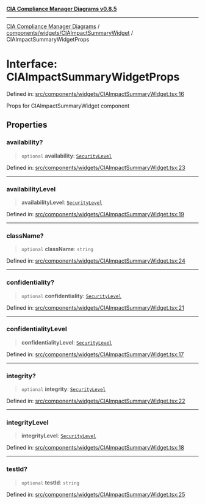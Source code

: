 [**CIA Compliance Manager Diagrams v0.8.5**](../../../../README.md)

***

[CIA Compliance Manager Diagrams](../../../../modules.md) / [components/widgets/CIAImpactSummaryWidget](../README.md) / CIAImpactSummaryWidgetProps

# Interface: CIAImpactSummaryWidgetProps

Defined in: [src/components/widgets/CIAImpactSummaryWidget.tsx:16](https://github.com/Hack23/cia-compliance-manager/blob/eca22610f41e5f6b6c0cece88769b1ffbe9db4bd/src/components/widgets/CIAImpactSummaryWidget.tsx#L16)

Props for CIAImpactSummaryWidget component

## Properties

### availability?

> `optional` **availability**: [`SecurityLevel`](../../../../types/cia/type-aliases/SecurityLevel.md)

Defined in: [src/components/widgets/CIAImpactSummaryWidget.tsx:23](https://github.com/Hack23/cia-compliance-manager/blob/eca22610f41e5f6b6c0cece88769b1ffbe9db4bd/src/components/widgets/CIAImpactSummaryWidget.tsx#L23)

***

### availabilityLevel

> **availabilityLevel**: [`SecurityLevel`](../../../../types/cia/type-aliases/SecurityLevel.md)

Defined in: [src/components/widgets/CIAImpactSummaryWidget.tsx:19](https://github.com/Hack23/cia-compliance-manager/blob/eca22610f41e5f6b6c0cece88769b1ffbe9db4bd/src/components/widgets/CIAImpactSummaryWidget.tsx#L19)

***

### className?

> `optional` **className**: `string`

Defined in: [src/components/widgets/CIAImpactSummaryWidget.tsx:24](https://github.com/Hack23/cia-compliance-manager/blob/eca22610f41e5f6b6c0cece88769b1ffbe9db4bd/src/components/widgets/CIAImpactSummaryWidget.tsx#L24)

***

### confidentiality?

> `optional` **confidentiality**: [`SecurityLevel`](../../../../types/cia/type-aliases/SecurityLevel.md)

Defined in: [src/components/widgets/CIAImpactSummaryWidget.tsx:21](https://github.com/Hack23/cia-compliance-manager/blob/eca22610f41e5f6b6c0cece88769b1ffbe9db4bd/src/components/widgets/CIAImpactSummaryWidget.tsx#L21)

***

### confidentialityLevel

> **confidentialityLevel**: [`SecurityLevel`](../../../../types/cia/type-aliases/SecurityLevel.md)

Defined in: [src/components/widgets/CIAImpactSummaryWidget.tsx:17](https://github.com/Hack23/cia-compliance-manager/blob/eca22610f41e5f6b6c0cece88769b1ffbe9db4bd/src/components/widgets/CIAImpactSummaryWidget.tsx#L17)

***

### integrity?

> `optional` **integrity**: [`SecurityLevel`](../../../../types/cia/type-aliases/SecurityLevel.md)

Defined in: [src/components/widgets/CIAImpactSummaryWidget.tsx:22](https://github.com/Hack23/cia-compliance-manager/blob/eca22610f41e5f6b6c0cece88769b1ffbe9db4bd/src/components/widgets/CIAImpactSummaryWidget.tsx#L22)

***

### integrityLevel

> **integrityLevel**: [`SecurityLevel`](../../../../types/cia/type-aliases/SecurityLevel.md)

Defined in: [src/components/widgets/CIAImpactSummaryWidget.tsx:18](https://github.com/Hack23/cia-compliance-manager/blob/eca22610f41e5f6b6c0cece88769b1ffbe9db4bd/src/components/widgets/CIAImpactSummaryWidget.tsx#L18)

***

### testId?

> `optional` **testId**: `string`

Defined in: [src/components/widgets/CIAImpactSummaryWidget.tsx:25](https://github.com/Hack23/cia-compliance-manager/blob/eca22610f41e5f6b6c0cece88769b1ffbe9db4bd/src/components/widgets/CIAImpactSummaryWidget.tsx#L25)
